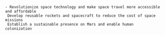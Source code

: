     - Revolutionize space technology and make space travel more accessible and affordable
     Develop reusable rockets and spacecraft to reduce the cost of space missions
     Establish a sustainable presence on Mars and enable human colonization


